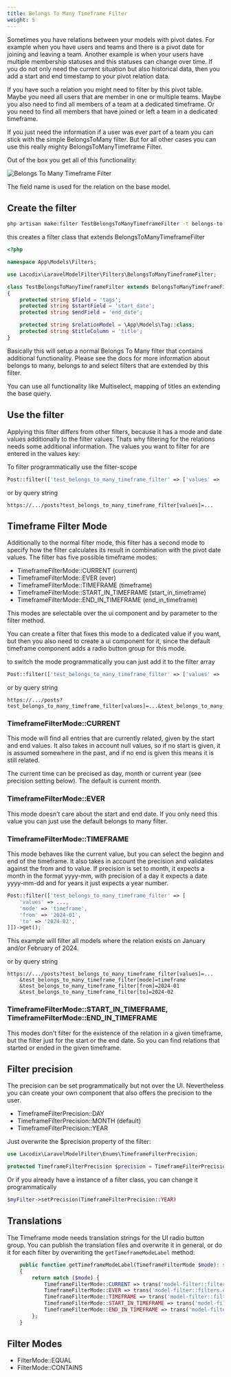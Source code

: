 ```yaml
---
title: Belongs To Many Timeframe Filter
weight: 5
---
```


Sometimes you have relations between your models with pivot dates. For example when you have users and teams
and there is a pivot date for joining and leaving a team. Another example is when your users have multiple
membership statuses and this statuses can change over time. If you do not only need the current situation
but also historical data, then you add a start and end timestamp to your pivot relation data.

If you have such a relation you might need to filter by this pivot table. Maybe you need all users that
are member in one or multiple teams. Maybe you also need to find all members of a team at a dedicated timeframe.
Or you need to find all members that have joined or left a team in a dedicated timeframe.

If you just need the information if a user was ever part of a team you can stick with the simple BelongsToMany filter.
But for all other cases you can use this really mighty BelongsToManyTimeframe Filter.

Out of the box you get all of this functionality:

![Belongs To Many Timeframe Filter](https://www.lacodix.de/imgs/docs/belongs_to_many_timeframe_filter.png)

The field name is used for the relation on the base model.

## Create the filter

```bash
php artisan make:filter TestBelongsToManyTimeframeFilter -t belongs-to-many-timeframe -f tags --relation="\App\Models\Tag" --title=title --start_field=start_date --end_field=end_date
```

this creates a filter class that extends BelongsToManyTimeframeFilter

```php
<?php

namespace App\Models\Filters;

use Lacodix\LaravelModelFilter\Filters\BelongsToManyTimeframeFilter;

class TestBelongsToManyTimeframeFilter extends BelongsToManyTimeframeFilter
{
    protected string $field = 'tags';
    protected string $startField = 'start_date';
    protected string $endField = 'end_date';

    protected string $relationModel = \App\Models\Tag::class;
    protected string $titleColumn = 'title';
}

```

Basically this will setup a normal Belongs To Many filter that contains additional functionality.
Please see the docs for more information about belongs to many, belongs to and select filters that are
extended by this filter.

You can use all functionality like Multiselect, mapping of titles an extending the base query.

## Use the filter

Applying this filter differs from other filters, because it has a mode and date values additionally
to the filter values. Thats why filtering for the relations needs some additional information. The 
values you want to filter for are entered in the values key:

To filter programmatically use the filter-scope

```php 
Post::filter(['test_belongs_to_many_timeframe_filter' => ['values' => ...]])->get();
```

or by query string

```
https://.../posts?test_belongs_to_many_timeframe_filter[values]=...
```

## Timeframe Filter Mode

Additionally to the normal filter mode, this filter has a second mode to specify how the filter
calculates its result in combination with the pivot date values. The filter has five possible
timeframe modes:

- TimeframeFilterMode::CURRENT (current)
- TimeframeFilterMode::EVER (ever)
- TimeframeFilterMode::TIMEFRAME (timeframe)
- TimeframeFilterMode::START_IN_TIMEFRAME (start_in_timeframe)
- TimeframeFilterMode::END_IN_TIMEFRAME (end_in_timeframe)

This modes are selectable over the ui component and by parameter to the filter method.

You can create a filter that fixes this mode to a dedicated value if you want, but then you also 
need to create a ui component for it, since the default timeframe component adds a radio button group
for this mode.

to switch the mode programmatically you can just add it to the filter array

```php
Post::filter(['test_belongs_to_many_timeframe_filter' => ['values' => ..., 'mode' => 'current']])->get();
```

or by query string

```
https://.../posts?test_belongs_to_many_timeframe_filter[values]=...&test_belongs_to_many_timeframe_filter[mode]=current
```


### TimeframeFilterMode::CURRENT

This mode will find all entries that are currently related, given by the start and end values.
It also takes in account null values, so if no start is given, it is assumed somewhere in the 
past, and if no end is given this means it is still related. 

The current time can be precised as day, month or current year (see precision setting below).
The default is current month.

### TimeframeFilterMode::EVER

This mode doesn't care about the start and end date. If you only need this value you can just use
the default belongs to many filter.

### TimeframeFilterMode::TIMEFRAME

This mode behaves like the current value, but you can select the beginn and end of the timeframe. 
It also takes in account the precision and validates against the from and to value. If precision is set
to month, it expects a month in the format yyyy-mm, with precision of a day it expects a date yyyy-mm-dd
and for years it just expects a year number.

```php
Post::filter(['test_belongs_to_many_timeframe_filter' => [
    'values' => ..., 
    'mode' => 'timeframe',
    'from' => '2024-01',
    'to' => '2024-02',
]])->get();
```
This example will filter all models where the relation exists on January and/or February of 2024.

or by query string

```
https://.../posts?test_belongs_to_many_timeframe_filter[values]=...
    &test_belongs_to_many_timeframe_filter[mode]=timeframe
    &test_belongs_to_many_timeframe_filter[from]=2024-01
    &test_belongs_to_many_timeframe_filter[to]=2024-02
```

### TimeframeFilterMode::START_IN_TIMEFRAME, TimeframeFilterMode::END_IN_TIMEFRAME

This modes don't filter for the existence of the relation in a given timeframe, but the filter just for the start
or the end date. So you can find relations that started or ended in the given timeframe.

## Filter precision

The precision can be set programmatically but not over the UI. Nevertheless you can create your own component
that also offers the precision to the user.

- TimeframeFilterPrecision::DAY
- TimeframeFilterPrecision::MONTH (default)
- TimeframeFilterPrecision::YEAR

Just overwrite the $precision property of the filter:

```php
use Lacodix\LaravelModelFilter\Enums\TimeframeFilterPrecision;

protected TimeframeFilterPrecision $precision = TimeframeFilterPrecision::YEAR;
```

Or if you already have a instance of a filter class, you can change it programmatically 

```php
$myFilter->setPrecision(TimeframeFilterPrecision::YEAR)
```

## Translations

The Timeframe mode needs translation strings for the UI radio button group. You can publish the translation
files and overwrite it in general, or do it for each filter by overwriting the `getTimeframeModeLabel` method:
```php 
    public function getTimeframeModeLabel(TimeframeFilterMode $mode): string
    {
        return match ($mode) {
            TimeframeFilterMode::CURRENT => trans('model-filter::filters.current'),
            TimeframeFilterMode::EVER => trans('model-filter::filters.ever'),
            TimeframeFilterMode::TIMEFRAME => trans('model-filter::filters.in_timeframe'),
            TimeframeFilterMode::START_IN_TIMEFRAME => trans('model-filter::filters.start_in_timeframe'),
            TimeframeFilterMode::END_IN_TIMEFRAME => trans('model-filter::filters.end_in_timeframe'),
        };
    }
```

## Filter Modes

- FilterMode::EQUAL
- FilterMode::CONTAINS
